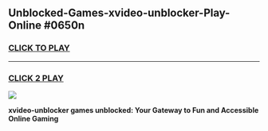 
## Unblocked-Games-xvideo-unblocker-Play-Online #0650n
<h3>
<a href="https://news.freeplayer.one?title=xvideo-unblocker&ref=3">CLICK TO PLAY</a></h3>
<hr>

<h3>
<a href="https://news.freeplayer.one?title=xvideo-unblocker&ref=3">CLICK 2 PLAY</a>
  
</h3>

<a href="https://news.freeplayer.one?title=xvideo-unblocker&ref=3"><img src="https://clearcache.store/games.png"></a>


**xvideo-unblocker games unblocked: Your Gateway to Fun and Accessible Online Gaming**
